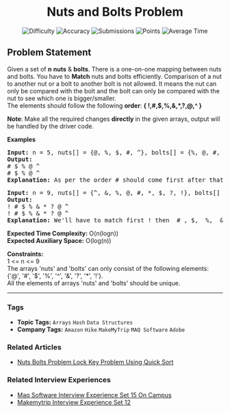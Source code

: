 <h1 align="center">Nuts and Bolts Problem</h1>

<p align="center">
  <img alt="Difficulty" title="Difficulty" src="https://custom-icon-badges.demolab.com/badge/Difficulty: Medium-1F222E?style=for-the-badge&logoColor=white&logo=fire"/>
  <img alt="Accuracy" title="Accuracy" src="https://custom-icon-badges.demolab.com/badge/Accuracy: 59.03%25-1F222E?style=for-the-badge&logoColor=white&logo=target"/>
  <img alt="Submissions" title="Submissions" src="https://custom-icon-badges.demolab.com/badge/Submissions: 78K+-1F222E?style=for-the-badge&logoColor=white&logo=repo"/>
  <img alt="Points" title="Points" src="https://custom-icon-badges.demolab.com/badge/Points: 4-1F222E?style=for-the-badge&logoColor=white&logo=award"/>
  <img alt="Average Time" title="Average Time" src="https://custom-icon-badges.demolab.com/badge/Average%20Time: N/A-1F222E?style=for-the-badge&logoColor=white&logo=clock"/>
</p>

## Problem Statement

Given a set of <b>n</b> <b>nuts</b> & <b>bolts</b>. There is a one-on-one mapping between nuts and bolts. You have to <b>Match </b>nuts and bolts efficiently. Comparison of a nut to another nut or a bolt to another bolt is not allowed. It means the nut can only be compared with the bolt and the bolt can only be compared with the nut to see which one is bigger/smaller.<br>The elements should follow the following <b>order</b>: <b>{ !,#,$,%,&,*,?,@,^ }</b>

<b>Note</b>: Make all the required changes <b>directly </b>in the given arrays, output will be handled by the driver code.

<b>Examples</b>

<pre><b>Input: </b>n = 5, nuts[] = {@, %, $, #, ^}, bolts[] = {%, @, #, $ ^}
<b>Output:</b> 
# $ % @ ^
# $ % @ ^<br><b>Explanation: </b>As per the order # should come first after that $ then % then @ and ^. </pre>

<pre><b>Input: </b>n = 9, nuts[] = {^, &, %, @, #, *, $, ?, !}, bolts[] = {?, #, @, %, &, *, $ ,^, !}
<b>Output:</b> 
! # $ % & * ? @ ^
! # $ % & * ? @ ^<br><b>Explanation: </b>We'll have to match first ! then  # , $,  %,  &,  *,  @,  ^,  ? as per the required ordering.</pre>

<b>Expected Time Complexity:</b> O(n(logn))<br><b>Expected Auxiliary Space:</b> O(log(n))

<b>Constraints:</b><br>1 <= n <= 9<br>The arrays 'nuts' and 'bolts' can only consist of the following elements: {'@', '#', '$', '%', '^', '&', '?', '*', '!'}.<br>All the elements of arrays 'nuts' and 'bolts' should be unique.


<hr>

### Tags
- **Topic Tags:** `Arrays` `Hash` `Data Structures`
- **Company Tags:** `Amazon` `Hike` `MakeMyTrip` `MAQ Software` `Adobe`

### Related Articles
- [Nuts Bolts Problem Lock Key Problem Using Quick Sort](https://www.geeksforgeeks.org/nuts-bolts-problem-lock-key-problem-using-quick-sort/)

### Related Interview Experiences
- [Maq Software Interview Experience Set 15 On Campus](https://www.geeksforgeeks.org/maq-software-interview-experience-set-15-on-campus/)
- [Makemytrip Interview Experience Set 12](https://www.geeksforgeeks.org/makemytrip-interview-experience-set-12/)
